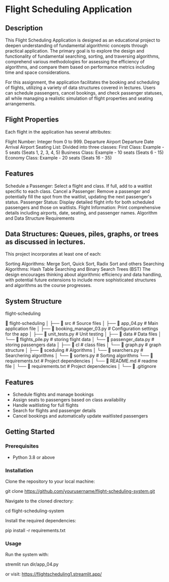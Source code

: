 
# Flight Scheduling Application

## Description
This Flight Scheduling Application is designed as an educational project to deepen understanding of fundamental algorithmic concepts through practical application. The primary goal is to explore the design and functionality of fundamental searching, sorting, and traversing algorithms, comprehend various methodologies for assessing the efficiency of algorithms, and compare them based on performance metrics including time and space considerations.

For this assignment, the application facilitates the booking and scheduling of flights, utilizing a variety of data structures covered in lectures. Users can schedule passengers, cancel bookings, and check passenger statuses, all while managing a realistic simulation of flight properties and seating arrangements.

## Flight Properties
Each flight in the application has several attributes:

Flight Number: Integer from 0 to 999.
Departure Airport
Departure Date
Arrival Airport
Seating List: Divided into three classes:
First Class: Example - 5 seats (Seats 1, 2, 3, 4, 5)
Business Class: Example - 10 seats (Seats 6 - 15)
Economy Class: Example - 20 seats (Seats 16 - 35)
## Features
Schedule a Passenger: Select a flight and class. If full, add to a waitlist specific to each class.
Cancel a Passenger: Remove a passenger and potentially fill the spot from the waitlist, updating the next passenger's status.
Passenger Status: Display detailed flight info for both scheduled passengers and those on waitlists.
Flight Information: Print comprehensive details including airports, date, seating, and passenger names.
Algorithm and Data Structure Requirements


## Data Structures: Queues, piles, graphs, or trees as discussed in lectures.
This project incorporates at least one of each:

Sorting Algorithms: Merge Sort, Quick Sort, Radix Sort and others
Searching Algorithms: Hash Table Searching and Binary Search Trees (BST)
The design encourages thinking about algorithmic efficiency and data handling, with potential future extensions to include more sophisticated structures and algorithms as the course progresses.

## System Structure
flight-scheduling

📁 flight-scheduling
│
├── 📁 src                  # Source files
│   ├── 📄 app_04.py           # Main application file
│   ├── 📄 booking_manager_03.py    # Configuration settings for the app
│   ├── 📄 unit_tests.py           # Unit testing
│   ├── 📁 data                 # Data files
│       └── 📄 flights_pile.py       # storing flight data
│       └── 📄 passenger_data.py       # storing passengers data
│   ├── 📁 cl                 # class files 
│       └── 📄 graph.py       # graph structure
│   ├── 📁 sceduling                 # Algorithms
│       └── 📄 searchers.py       # Searchering algorithms
│       └── 📄 sorters.py       # Sorting algorithms
└── 📄 requirements.txt     # Project dependencies
│
└── 📄 README.md     # readme file
│
└── 📄 requirements.txt     # Project dependencies
│
└── 📄 .gitignore    


## Features
- Schedule flights and manage bookings
- Assign seats to passengers based on class availability
- Handle waitlisting for full flights
- Search for flights and passenger details
- Cancel bookings and automatically update waitlisted passengers

## Getting Started

### Prerequisites
- Python 3.8 or above

### Installation
Clone the repository to your local machine:

git clone https://github.com/yourusername/flight-scheduling-system.git


Navigate to the cloned directory:

cd flight-scheduling-system


Install the required dependencies:

pip install -r requirements.txt


### Usage
Run the system with:

stremlit run dir/app_04.py

or visit: https://flightscheduling1.streamlit.app/




